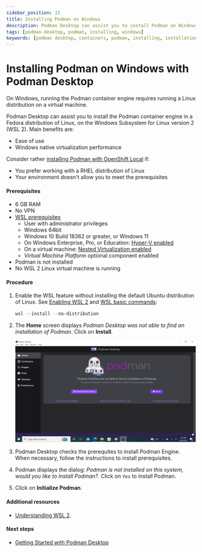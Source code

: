 ```yaml
---
sidebar_position: 11
title: Installing Podman on Windows
description: Podman Desktop can assist you to install Podman on Windows.
tags: [podman-desktop, podman, installing, windows]
keywords: [podman desktop, containers, podman, installing, installation, windows]
---
```


# Installing Podman on Windows with Podman Desktop

On Windows, running the Podman container engine requires running a Linux distribution on a virtual machine.

Podman Desktop can assist you to install the Podman container engine in a Fedora distribution of Linux, on the Windows Subsystem for Linux version 2 (WSL 2).
Main benefits are:

* Ease of use
* Windows native virtualization performance


Consider rather [installing Podman with OpenShift Local](installing-podman-with-openshift-local) if:

* You prefer working with a RHEL distribution of Linux
* Your environment doesn't allow you to meet the prerequisites

#### Prerequisites

* 6 GB RAM
* No VPN
* [WSL prerequisites](https://learn.microsoft.com/en-us/windows/wsl/troubleshooting#error-0x80370102-the-virtual-machine-could-not-be-started-because-a-required-feature-is-not-installed)
  * User with administrator privileges
  * Windows 64bit
  * Windows 10 Build 18362 or greater, or Windows 11
  * On Windows Enterprise, Pro, or Education:  [Hyper-V enabled](https://learn.microsoft.com/en-us/virtualization/hyper-v-on-windows/quick-start/enable-hyper-v)
  * On a virtual machine: [Nested Virtualization enabled](https://learn.microsoft.com/en-us/virtualization/hyper-v-on-windows/user-guide/nested-virtualization#configure-nested-virtualization)
  * *Virtual Machine Platform* optional component enabled
* Podman is not installed
* No WSL 2 Linux virtual machine is running

#### Procedure

1. Enable the WSL feature without installing the default Ubuntu distribution of Linux. See [Enabling WSL 2](https://docs.microsoft.com/en-us/windows/wsl/install) and [WSL basic commands](https://learn.microsoft.com/en-us/windows/wsl/basic-commands):

    ```powershell
    wsl --install --no-distribution
    ```
   
2. The **Home** screen displays *Podman Desktop was not able to find an installation of Podman*. Click on **Install**.

   ![img1](../img/windows/homescreen.png)

2. Podman Desktop checks the prerequites to install Podman Engine. When necessary, follow the instructions to install prerequisites.

3. Podman displays the dialog: *Podman is not installed on this system, would you like to install Podman?*. Click on `Yes` to install Podman.

4. Click on **Initialize Podman**.

#### Additional resources

* [Understanding WSL 2](https://learn.microsoft.com/en-us/windows/wsl/about#what-is-wsl-2).

#### Next steps

* [Getting Started with Podman Desktop](/docs/getting-started/getting-started)
